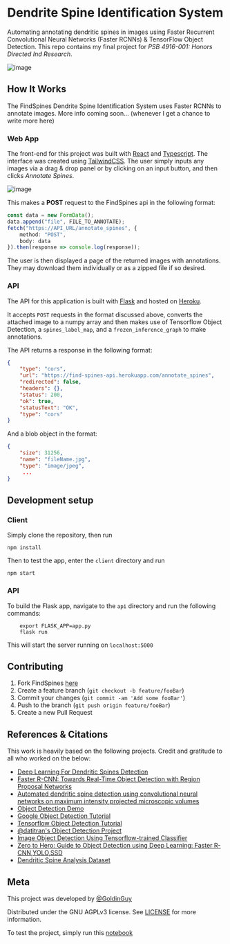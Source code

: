 # Dendrite Spine Identification System

Automating annotating dendritic spines in images using Faster Recurrent Convolutional Neural Networks (Faster RCNNs) & TensorFlow Object Detection. This repo contains my final project for _PSB 4916-001: Honors Directed Ind Research_.

![image](https://user-images.githubusercontent.com/47064842/116799861-03df1780-aaca-11eb-98df-ac11c2dbdf30.png)

## How It Works

The FindSpines Dendrite Spine Identification System uses Faster RCNNs to annotate images. More info coming soon... (whenever I get a chance to write more here)

<!-- ### Data Collection

This project uses 10000 books from [GoodBooks10k](https://github.com/zygmuntz/goodbooks-10k) and [Amazon](https://nijianmo.github.io/amazon/index.html), as well as a combined 14 million ratings. The data was downloaded and then cleaned in the `preprocessing` stage. Each of the following notebooks contain much slightly altered code from several of the sources in the `citations` section.

### Preprocessing

Preprocessing can be viewed in the [Preprocessing Jupyter Notebook](). In this file, GoodReads & Amazon data was imported, cleaned, and pickled. This includes cleaning html and removeing undesired characters in metadata, generating mappings of book titles and ids, comparing and merging the datasets, saving a cleaned dataframe to a pickle file, and fixing broken links.

### Networking

Networking can be viewed in the [Networking Jupyter Notebook](). In this file, two matrixes were generated: an [SVD](https://en.wikipedia.org/wiki/Singular_value_decomposition) collaborative-filtering ratings-based matrix, and a content-based feature matrix. These matrixes were then trained & fitted on the book data processed in the previous step and combined into a single dual hybrid system. The models were saved for use by the API.

### Recommendations

Sample recommendations can be viewed in the [Recommendations Jupyter Notebook](). In this file is a sample recommendations function using the model created in the previous step that generates recommendations for an input book.

```py
def make_book_recs(book_title, books, indices, weights, similarities):
```

The function accepts a book, the books dataframe pickled in the preprocessing step, a mapping of book_titles and book_ids, and the model from the networking stage after being entered into a cosine function to determine the similarity rankings between books. This function is taken directly from the `Books2Rec` project, because (as I also mention in the citations section), it's awesome and I used much of it as essentially a tutorial for ReadMe. -->

### Web App

The front-end for this project was built with [React](https://reactjs.org/) and [Typescript](https://www.typescriptlang.org/). The interface was created using [TailwindCSS](https://tailwindcss.com/). The user simply inputs any images via a drag & drop panel or by clicking on an input button, and then clicks _Annotate Spines_.

![image](https://user-images.githubusercontent.com/47064842/116799890-4dc7fd80-aaca-11eb-8b3d-b2c8626ac6d5.png)

This makes a **POST** request to the FindSpines api in the following format:

```ts
const data = new FormData();
data.append("file", FILE_TO_ANNOTATE);
fetch("https://API_URL/annotate_spines", {
	method: "POST",
	body: data
}).then(response => console.log(response));
```

The user is then displayed a page of the returned images with annotations. They may download them individually or as a zipped file if so desired.

### API

The API for this application is built with [Flask](https://flask.palletsprojects.com/en/1.1.x/) and hosted on [Heroku](https://www.heroku.com/).

It accepts `POST` requests in the format discussed above, converts the attached image to a numpy array and then makes use of Tensorflow Object Detection, a `spines_label_map`, and a `frozen_inference_graph` to make annotations.

The API returns a response in the following format:

```json
{
	"type": "cors",
	"url": "https://find-spines-api.herokuapp.com/annotate_spines",
	"redirected": false,
	"headers": {},
	"status": 200,
	"ok": true,
	"statusText": "OK",
	"type": "cors"
}
```

And a blob object in the format:

```json
{
	"size": 31256,
    "name": "fileName.jpg",
    "type": "image/jpeg",
     ...
}
```

## Development setup

### Client

Simply clone the repository, then run

```
npm install
```

Then to test the app, enter the `client` directory and run

```
npm start
```

### API

To build the Flask app, navigate to the `api` directory and run the following commands:

```
    export FLASK_APP=app.py
    flask run
```

This will start the server running on `localhost:5000`

## Contributing

1. Fork FindSpines [here](https://github.com/GoldinGuy/FindSpines/fork)
2. Create a feature branch (`git checkout -b feature/fooBar`)
3. Commit your changes (`git commit -am 'Add some fooBar'`)
4. Push to the branch (`git push origin feature/fooBar`)
5. Create a new Pull Request

## References & Citations

This work is heavily based on the following projects. Credit and gratitude to all who worked on the below:

- [Deep Learning For Dendritic Spines Detection](https://github.com/ily-R/Deep-Learning-for-Dendritic-Spines-Detection/blob/master/report.pdf)
- [Faster R-CNN: Towards Real-Time Object Detection with Region Proposal Networks](https://arxiv.org/abs/1506.01497)
- [Automated dendritic spine detection using convolutional neural networks on maximum intensity projected microscopic volumes](https://web.stanford.edu/group/rubinlab/pubs/Xiao-2018-Automated.pdf)
- [Object Detection Demo](https://github.com/Tony607/object_detection_demo)
- [Google Object Detection Tutorial](https://github.com/tensorflow/models/blob/master/research/object_detection/colab_tutorials/object_detection_tutorial.ipynb)
- [Tensorflow Object Detection Tutorial](https://awesomeopensource.com/project/pythonlessons/TensorFlow-object-detection-tutorial)
- [@datitran's Object Detection Project](https://github.com/datitran/object_detector_app/blob/master/object_detection_app.py)
- [Image Object Detection Using Tensorflow-trained Classifier](https://github.com/EdjeElectronics/TensorFlow-Object-Detection-API-Tutorial-Train-Multiple-Objects-Windows-10/blob/master/Object_detection_image.py)
- [Zero to Hero: Guide to Object Detection using Deep Learning: Faster R-CNN,YOLO,SSD](https://cv-tricks.com/object-detection/faster-r-cnn-yolo-ssd/)
- [Dendritic Spine Analysis Dataset](https://github.com/mughanibu/Dendritic-Spine-Analysis-Dataset)

## Meta

This project was developed by [@GoldinGuy](https://github.com/GoldinGuy)

Distributed under the GNU AGPLv3 license. See [LICENSE](https://github.com/GoldinGuy/FindSpines/blob/master/LICENSE) for more information.

To test the project, simply run this [notebook](https://github.com/GoldinGuy/SpineObjectDetection/blob/master/dendrite_indentification.ipynb)
